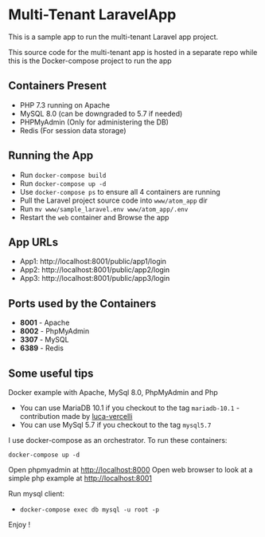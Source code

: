 # Multi-Tenant LaravelApp

This is a sample app to run the multi-tenant Laravel app project.

This source code for the multi-tenant app is hosted in a separate repo while this is the Docker-compose project to run the app

## Containers Present

- PHP 7.3 running on Apache
- MySQL 8.0 (can be downgraded to 5.7 if needed)
- PHPMyAdmin (Only for administering the DB)
- Redis (For session data storage)

## Running the App

- Run `docker-compose build`
- Run `docker-compose up -d`
- Use `docker-compose ps` to ensure all 4 containers are running  
- Pull the Laravel project source code into `www/atom_app` dir
- Run `mv www/sample_laravel.env www/atom_app/.env`
- Restart the `web` container and Browse the app

## App URLs

- App1: http://localhost:8001/public/app1/login
- App2: http://localhost:8001/public/app2/login
- App3: http://localhost:8001/public/app3/login

## Ports used by the Containers

- **8001** - Apache
- **8002** - PhpMyAdmin
- **3307** - MySQL
- **6389** - Redis

## Some useful tips


Docker example with Apache, MySql 8.0, PhpMyAdmin and Php

- You can use MariaDB 10.1 if you checkout to the tag `mariadb-10.1` - contribution made by [luca-vercelli](https://github.com/luca-vercelli)
- You can use MySql 5.7 if you checkout to the tag `mysql5.7`

I use docker-compose as an orchestrator. To run these containers:

```
docker-compose up -d
```

Open phpmyadmin at [http://localhost:8000](http://localhost:8000)
Open web browser to look at a simple php example at [http://localhost:8001](http://localhost:8001)

Run mysql client:

- `docker-compose exec db mysql -u root -p` 

Enjoy !
